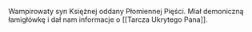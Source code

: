 Wampirowaty syn Księżnej oddany Płomiennej Pięści. Miał demoniczną łamigłówkę i dał nam informacje o [[Tarcza Ukrytego Pana]].